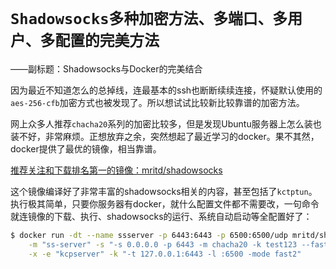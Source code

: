 # `Shadowsocks多种加密方法、多端口、多用户、多配置的完美方法`
——副标题：Shadowsocks与Docker的完美结合

因为最近不知道怎么的总掉线，连最基本的ssh也断断续续连接，怀疑默认使用的`aes-256-cfb`加密方式也被发现了。所以想试试比较新比较靠谱的加密方法。

网上众多人推荐`chacha20`系列的加密比较多，但是发现Ubuntu服务器上怎么装也装不好，非常麻烦。正想放弃之余，突然想起了最近学习的docker。果不其然，docker提供了最优的镜像，相当靠谱。

[推荐关注和下载排名第一的镜像：mritd/shadowsocks](https://hub.docker.com/r/mritd/shadowsocks/)

这个镜像编译好了非常丰富的shadowsocks相关的内容，甚至包括了`kctptun`。
执行极其简单，只要你服务器有docker，就什么配置文件都不需要改，一句命令就连镜像的下载、执行、shadowsocks的运行、系统自动启动等全配置好了：
```sh
$ docker run -dt --name ssserver -p 6443:6443 -p 6500:6500/udp mritd/shadowsocks \
    -m "ss-server" -s "-s 0.0.0.0 -p 6443 -m chacha20 -k test123 --fast-open" \
    -x -e "kcpserver" -k "-t 127.0.0.1:6443 -l :6500 -mode fast2"
```
